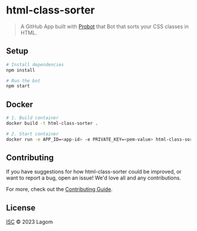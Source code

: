 # html-class-sorter

> A GitHub App built with [Probot](https://github.com/probot/probot) that Bot that sorts your CSS classes in HTML.

## Setup

```sh
# Install dependencies
npm install

# Run the bot
npm start
```

## Docker

```sh
# 1. Build container
docker build -t html-class-sorter .

# 2. Start container
docker run -e APP_ID=<app-id> -e PRIVATE_KEY=<pem-value> html-class-sorter
```

## Contributing

If you have suggestions for how html-class-sorter could be improved, or want to report a bug, open an issue! We'd love all and any contributions.

For more, check out the [Contributing Guide](CONTRIBUTING.md).

## License

[ISC](LICENSE) © 2023 Lagom
